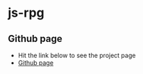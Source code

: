 # js-rpg

## Github page

- Hit the link below to see the project page
- [Github page](https://alexg-rgb.github.io/js-rpg/)
